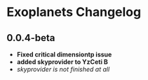 # Exoplanets Changelog

## 0.0.4-beta

 - **Fixed critical dimensiontp issue**
 - **added skyprovider to YzCeti B**
 - *skyprovider is not finished at all*

